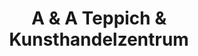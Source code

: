 ---
title: "A & A Teppich & Kunsthandelzentrum"
url: /karlsruhe/a-und-a-teppich-und-kunsthandelzentrum/
shop: Teppiche
---